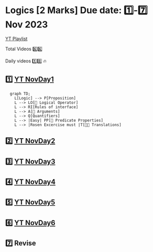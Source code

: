 # Logics [2 Marks] Due date: :one:_-_:seven: Nov 2023

[YT Playlist](https://www.youtube.com/playlist?list=PLC36xJgs4dxF5fTaOmUjEJJS8PMnbgO_Y)

Total Videos  :six::six:

Daily videos :one::zero: 🔥

## :one: [YT NovDay1][LOGIC_NOV_DAY1_YT_LINK]

```mermaid
  graph TD;
    L[Logic] --> P[Proposition]
    L --> LO[🌟 Logical Operator]
    L --> RI[Rules of interface]
    L --> A[🌟 Arguments]
    L --> Q[Quantifiers]
    L --> |Easy| PP[🌟 Predicate Properties]
    L --> |Rosen Excercise must |T[🌟🌟 Translations]
```

## :two: [YT NovDay2][LOGIC_NOV_DAY2_YT_LINK]

## :three: [YT NovDay3][LOGIC_NOV_DAY3_YT_LINK]

## :four: [YT NovDay4][LOGIC_NOV_DAY4_YT_LINK]

## :five: [YT NovDay5][LOGIC_NOV_DAY5_YT_LINK]

## :six: [YT NovDay6][LOGIC_NOV_DAY6_YT_LINK]

## :seven: Revise

[LOGIC_NOV_DAY1_YT_LINK]: https://www.youtube.com/playlist?list=PLddhX2WE7PoC4ZYT5-1x3SdgZL6G6jf2s
[LOGIC_NOV_DAY2_YT_LINK]: https://www.youtube.com/playlist?list=PLddhX2WE7PoDJOqcHsE4TGBgIhq2uArpv
[LOGIC_NOV_DAY3_YT_LINK]: https://www.youtube.com/playlist?list=PLddhX2WE7PoDiLpA_rZguyp0psnjpwgMo
[LOGIC_NOV_DAY4_YT_LINK]: https://www.youtube.com/playlist?list=PLddhX2WE7PoDXJC2yBzjRY0ig3zMyAWDB
[LOGIC_NOV_DAY5_YT_LINK]: https://www.youtube.com/playlist?list=PLddhX2WE7PoCScZslkJUltiDYiQ8y5oGP
[LOGIC_NOV_DAY6_YT_LINK]: https://www.youtube.com/playlist?list=PLddhX2WE7PoDcsefe9FxKUARTAnqGdRSX
